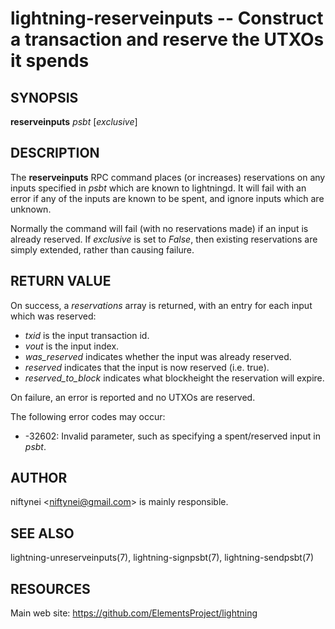 lightning-reserveinputs -- Construct a transaction and reserve the UTXOs it spends
==================================================================================

SYNOPSIS
--------

**reserveinputs** *psbt* [*exclusive*]

DESCRIPTION
-----------

The **reserveinputs** RPC command places (or increases) reservations on any
inputs specified in *psbt* which are known to lightningd.  It will fail
with an error if any of the inputs are known to be spent, and ignore inputs
which are unknown.

Normally the command will fail (with no reservations made) if an input
is already reserved.  If *exclusive* is set to *False*, then existing
reservations are simply extended, rather than causing failure.


RETURN VALUE
------------

On success, a *reservations* array is returned, with an entry for each input
which was reserved:

- *txid* is the input transaction id.
- *vout* is the input index.
- *was_reserved* indicates whether the input was already reserved.
- *reserved* indicates that the input is now reserved (i.e. true).
- *reserved_to_block* indicates what blockheight the reservation will expire.

On failure, an error is reported and no UTXOs are reserved.

The following error codes may occur:
- -32602: Invalid parameter, such as specifying a spent/reserved input in *psbt*.

AUTHOR
------

niftynei <<niftynei@gmail.com>> is mainly responsible.

SEE ALSO
--------

lightning-unreserveinputs(7), lightning-signpsbt(7), lightning-sendpsbt(7)

RESOURCES
---------

Main web site: <https://github.com/ElementsProject/lightning>
